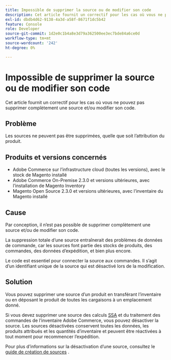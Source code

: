 ```yaml
---
title: Impossible de supprimer la source ou de modifier son code
description: Cet article fournit un correctif pour les cas où vous ne pouvez pas supprimer complètement une source et/ou modifier son code.
exl-id: dbdb4d62-9138-4a3d-a58f-8671f1dc5b42
feature: Console
role: Developer
source-git-commit: 1d2e0c1b4a8e3d79a362500ee3ec7bde84a6ce0d
workflow-type: tm+mt
source-wordcount: '242'
ht-degree: 0%

---
```


# Impossible de supprimer la source ou de modifier son code

Cet article fournit un correctif pour les cas où vous ne pouvez pas supprimer complètement une source et/ou modifier son code.

## Problème

Les sources ne peuvent pas être supprimées, quelle que soit l’attribution du produit.

## Produits et versions concernés

* Adobe Commerce sur l’infrastructure cloud (toutes les versions), avec le stock de Magento installé
* Adobe Commerce On-Premise 2.3.0 et versions ultérieures, avec l’installation de Magento Inventory
* Magento Open Source 2.3.0 et versions ultérieures, avec l’inventaire du Magento installé

## Cause

Par conception, il n’est pas possible de supprimer complètement une source et/ou de modifier son code.

La suppression totale d’une source entraînerait des problèmes de données de commande, car les sources font partie des stocks de produits, des commandes, des données d’expédition, et bien plus encore.

Le code est essentiel pour connecter la source aux commandes. Il s’agit d’un identifiant unique de la source qui est désactivé lors de la modification.

## Solution

Vous pouvez supprimer une source d’un produit en transférant l’inventaire ou en déposant le produit de toutes les cargaisons à un emplacement donné.

Si vous devez supprimer une source des calculs [SSA](https://devdocs.magento.com/guides/v2.3/inventory/source-selection-algorithms.html) et du traitement des commandes de l’inventaire Adobe Commerce, vous pouvez désactiver la source. Les sources désactivées conservent toutes les données, les produits attribués et les quantités d’inventaire et peuvent être réactivées à tout moment pour recommencer l’expédition.

Pour plus d’informations sur la désactivation d’une source, consultez le [guide de création de sources](https://github.com/magento/inventory/wiki/Create-Sources#disable-sources) .
